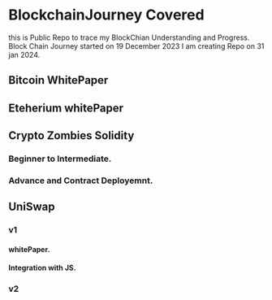 # BlockchainJourney Covered

this is Public Repo to trace my BlockChian Understanding and Progress.
Block Chain Journey started on 19 December 2023 I am creating Repo on 31 jan 2024.

## Bitcoin WhitePaper

## Eteherium whitePaper

## Crypto Zombies Solidity

### Beginner to Intermediate.

### Advance and Contract Deployemnt.

## UniSwap

### v1

#### whitePaper.

#### Integration with JS.

### v2
